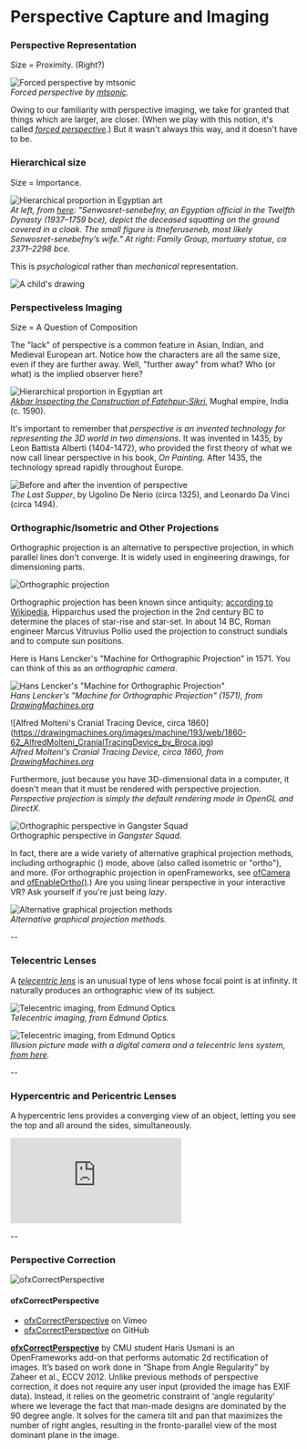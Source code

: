# Perspective Capture and Imaging

### Perspective Representation

Size = Proximity. (Right?)

![Forced perspective by mtsonic](images/forced-perspective.jpg)<br />
*Forced perspective by [mtsonic](https://www.flickr.com/photos/mtsonic/2933383930/).*

Owing to our familiarity with perspective imaging, we take for granted that things which are larger, are closer. (When we play with this notion, it's called [*forced perspective*](http://naldzgraphics.net/photography/forced-perspective-photos/).) But it wasn't always this way, and it doesn't have to be. 

### Hierarchical size 

Size = Importance.

![Hierarchical proportion in Egyptian art](images/hierarchical-proportion.jpg)<br />
*At left, from [here](http://www.curatorscorner.com/2014_10_01_archive.html?m=1): "Senwosret-senebefny, an Egyptian official in the Twelfth Dynasty (1937–1759 bce), depict the deceased squatting on the ground covered in a cloak. The small figure is Itneferuseneb, most likely Senwosret-senebefny’s wife." At right: Family Group, mortuary statue, ca 2371–2298 bce.*

This is *psychological* rather than *mechanical* representation.

![A child's drawing](images/child-drawing.jpg)

### Perspectiveless Imaging

Size = A Question of Composition

The "lack" of perspective is a common feature in Asian, Indian, and Medieval European art. Notice how the characters are all the same size, even if they are further away. Well, "further away" from what? Who (or what) is the implied observer here? 

![Hierarchical proportion in Egyptian art](images/akbar-flat-perspective.jpg)<br />
*[Akbar Inspecting the Construction of Fatehpur-Sikri](http://www-personal.umich.edu/~pomorski/mug1.html)*, Mughal empire, India (c. 1590).

It's important to remember that *perspective is an invented technology for representing the 3D world in two dimensions*. It was invented in 1435, by Leon Battista Alberti (1404-1472), who provided the first theory of what we now call linear perspective in his book, *On Painting.* After 1435, the technology spread rapidly throughout Europe. 

![Before and after the invention of perspective](images/perspective.jpg)<br />
*The Last Supper*, by Ugolino De Nerio (circa 1325), and Leonardo Da Vinci (circa 1494).

### Orthographic/Isometric and Other Projections 

Orthographic projection is an alternative to perspective projection, in which parallel lines don't converge. It is widely used in engineering drawings, for dimensioning parts. 

![Orthographic projection](images/orthographic.jpg)

Orthographic projection has been known since antiquity; [according to Wikipedia](https://en.wikipedia.org/wiki/Orthographic_projection#Origin), Hipparchus used the projection in the 2nd century BC to determine the places of star-rise and star-set. In about 14 BC, Roman engineer Marcus Vitruvius Pollio used the projection to construct sundials and to compute sun positions.

Here is Hans Lencker's "Machine for Orthographic Projection" in 1571. You can think of this as an *orthographic camera*. 

![Hans Lencker's "Machine for Orthographic Projection"](https://drawingmachines.org/images/machine/17/web/1571_HansLencker_Machine_for_Orthographic_Projection_DETAIL_MachineOnly.jpg)<br />
*Hans Lencker's "Machine for Orthographic Projection" (1571), from [DrawingMachines.org](https://drawingmachines.org)*

![Alfred Molteni's Cranial Tracing Device, circa 1860]
(https://drawingmachines.org/images/machine/193/web/1860-62_AlfredMolteni_CranialTracingDevice_by_Broca.jpg)<br />
*Alfred Molteni's Cranial Tracing Device, circa 1860, from [DrawingMachines.org](https://drawingmachines.org)*


Furthermore, just because you have 3D-dimensional data in a computer, it doesn't mean that it must be rendered with perspective projection. *Perspective projection is simply the default rendering mode in OpenGL and DirectX.* 

![Orthographic perspective in *Gangster Squad*](images/isometric_environment.jpg)<br />
Orthographic perspective in *Gangster Squad*.

In fact, there are a wide variety of alternative graphical projection methods, including orthographic () mode, above (also called isometric or "ortho"), and more. (For orthographic projection in openFrameworks, see [ofCamera](http://openframeworks.cc/documentation/3d/ofCamera.html) and [ofEnableOrtho()](http://openframeworks.cc/documentation/3d/ofCamera.html#show_enableOrtho).) Are you using linear perspective in your interactive VR? Ask yourself if you're just being *lazy*. 

![Alternative graphical projection methods](https://upload.wikimedia.org/wikipedia/commons/4/41/Graphical_projection_comparison.png)<br />
*Alternative graphical projection methods.*

-- 

### Telecentric Lenses

A [*telecentric lens*](https://en.wikipedia.org/wiki/Telecentric_lens) is an unusual type of lens whose focal point is at infinity. It naturally produces an orthographic view of its subject. 

![Telecentric imaging, from Edmund Optics](images/telecentric.gif)<br />
*Telecentric imaging, from Edmund Optics.*

![Telecentric imaging, from Edmund Optics](images/telecentric-photo.jpg)<br />
*Illusion picture made with a digital camera and a telecentric lens system, [from here](http://www.lhup.edu/~dsimanek/3d/telecent.htm).*

-- 

### Hypercentric and Pericentric Lenses

A hypercentric lens provides a converging view of an object, letting you see the top and all around the sides, simultaneously.
 
![Hypercentric lens](http://www.opto-engineering.kr/media/timthumb.php?src=pc/sample_01.jpg&w=800)

-- 

### Perspective Correction

![ofxCorrectPerspective](images/ofxcorrectperspective.jpg)<br />

#### ofxCorrectPerspective 

* [ofxCorrectPerspective](https://vimeo.com/95204456) on Vimeo
* [ofxCorrectPerspective](https://github.com/harisusmani/ofxCorrectPerspective) on GitHub

**[ofxCorrectPerspective](http://golancourses.net/2014/haris/05/14/capstone/)** by CMU student Haris Usmani is an OpenFrameworks add-on that performs automatic 2d rectification of images. It’s based on work done in “Shape from Angle Regularity” by Zaheer et al., ECCV 2012. Unlike previous methods of perspective correction, it does not require any user input (provided the image has EXIF data). Instead, it relies on the geometric constraint of ‘angle regularity’ where we leverage the fact that man-made designs are dominated by the 90 degree angle. It solves for the camera tilt and pan that maximizes the number of right angles, resulting in the fronto-parallel view of the most dominant plane in the image.
